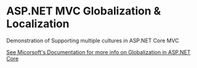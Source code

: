 # ASP.NET MVC Globalization & Localization
Demonstration of Supporting multiple cultures in ASP.NET Core MVC

[See Micorsoft's Documentation for more info on Globalization in ASP.NET Core](https://docs.microsoft.com/en-us/aspnet/core/fundamentals/localization?view=aspnetcore-6.0)
